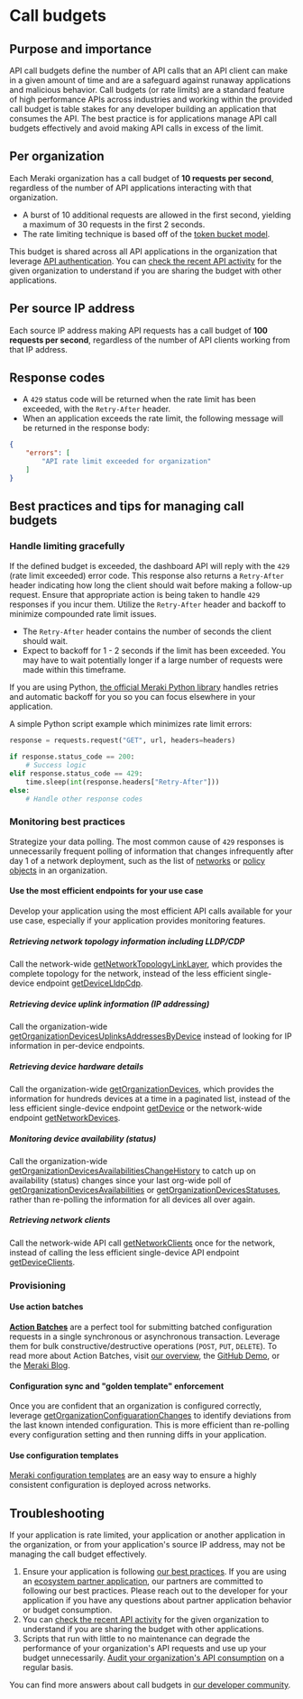 # Call budgets

## Purpose and importance

API call budgets define the number of API calls that an API client can make in a given amount of time and are a safeguard against runaway applications and malicious behavior. Call budgets (or rate limits) are a standard feature of high performance APIs across industries and working within the provided call budget is table stakes for any developer building an application that consumes the API. The best practice is for applications manage API call budgets effectively and avoid making API calls in excess of the limit.

## Per organization

Each Meraki organization has a call budget of **10 requests per second**, regardless of the number of API applications interacting with that organization.
* A burst of 10 additional requests are allowed in the first second, yielding a maximum of 30 requests in the first 2 seconds.
* The rate limiting technique is based off of the [token bucket model](https://en.wikipedia.org/wiki/Token_bucket).

This budget is shared across all API applications in the organization that leverage [API authentication](https://developer.cisco.com/meraki/api-v1/authorization/). You can [check the recent API activity](https://developer.cisco.com/meraki/api-v1/get-organization-api-requests-overview-response-codes-by-interval/) for the given organization to understand if you are sharing the budget with other applications.

## Per source IP address

Each source IP address making API requests has a call budget of **100 requests per second**, regardless of the number of API clients working from that IP address.

## Response codes

* A `429` status code will be returned when the rate limit has been exceeded, with the `Retry-After` header.
* When an application exceeds the rate limit, the following message will be returned in the response body:

```JSON
{
    "errors": [
        "API rate limit exceeded for organization"
    ]
}
```

## Best practices and tips for managing call budgets

### Handle limiting gracefully

If the defined budget is exceeded, the dashboard API will reply with the `429` (rate limit exceeded) error code. This response also returns a `Retry-After` header indicating how long the client should wait before making a follow-up request. Ensure that appropriate action is being taken to handle `429` responses if you incur them. Utilize the `Retry-After` header and backoff to minimize compounded rate limit issues.

* The `Retry-After` header contains the number of seconds the client should wait.
* Expect to backoff for 1 - 2 seconds if the limit has been exceeded. You may have to wait potentially longer if a large number of requests were made within this timeframe.

If you are using Python, [the official Meraki Python library](https://github.com/meraki/dashboard-api-python) handles retries and automatic backoff for you so you can focus elsewhere in your application.​

A simple Python script example which minimizes rate limit errors:

```Python
response = requests.request("GET", url, headers=headers)
​
if response.status_code == 200:
    # Success logic
elif response.status_code == 429:
    time.sleep(int(response.headers["Retry-After"]))
else:
    # Handle other response codes
```

### Monitoring best practices

Strategize your data polling. The most common cause of `429` responses is unnecessarily frequent polling of information that changes infrequently after day 1 of a network deployment, such as the list of [networks](https://developer.cisco.com/meraki/api-v1/get-organization-networks/) or [policy objects](https://developer.cisco.com/meraki/api-v1/get-organization-policy-objects/) in an organization.

#### Use the most efficient endpoints for your use case

Develop your application using the most efficient API calls available for your use case, especially if your application provides monitoring features.

##### Retrieving network topology information including LLDP/CDP

Call the network-wide [getNetworkTopologyLinkLayer](https://developer.cisco.com/meraki/api-v1/get-network-topology-link-layer/), which provides the complete topology for the network, instead of the less efficient single-device endpoint [getDeviceLldpCdp](https://developer.cisco.com/meraki/api-v1/get-device-lldp-cdp/).

##### Retrieving device uplink information (IP addressing)

Call the organization-wide [getOrganizationDevicesUplinksAddressesByDevice](https://developer.cisco.com/meraki/api-v1/get-organization-devices-uplinks-addresses-by-device/) instead of looking for IP information in per-device endpoints.

##### Retrieving device hardware details

Call the organization-wide [getOrganizationDevices](https://developer.cisco.com/meraki/api-v1/get-organization-devices/), which provides the information for hundreds devices at a time in a paginated list, instead of the less efficient single-device endpoint [getDevice](https://developer.cisco.com/meraki/api-v1/get-device/) or the network-wide endpoint [getNetworkDevices](https://developer.cisco.com/meraki/api-v1/get-network-devices/).

##### Monitoring device availability (status)

Call the organization-wide [getOrganizationDevicesAvailabilitiesChangeHistory](https://community.meraki.com/t5/Developers-APIs/Now-GA-Device-Availability-Change-History/m-p/202186#M8657) to catch up on availability (status) changes since your last org-wide poll of [getOrganizationDevicesAvailabilities](https://developer.cisco.com/meraki/api-v1/get-organization-devices-availabilities/) or [getOrganizationDevicesStatuses](https://developer.cisco.com/meraki/api-v1/get-organization-devices-statuses/), rather than re-polling the information for all devices all over again.

##### Retrieving network clients

Call the network-wide API call [getNetworkClients](https://developer.cisco.com/meraki/api-v1/get-network-clients/) once for the network, instead of calling the less efficient single-device API endpoint [getDeviceClients](https://developer.cisco.com/meraki/api-v1/get-device-clients/).

### Provisioning

#### Use action batches

[**Action Batches**](https://developer.cisco.com/meraki/api-v1/action-batches-overview/#action-batches) are a perfect tool for submitting batched configuration requests in a single synchronous or asynchronous transaction. Leverage them for bulk constructive/destructive operations (`POST`, `PUT`, `DELETE`). To read more about Action Batches, visit [our overview](https://developer.cisco.com/meraki/api-v1/action-batches-overview/#action-batches), the [GitHub Demo](https://developer.cisco.com/codeexchange/github/repo/shiyuechengineer/action-batches/), or the [Meraki Blog](https://meraki.cisco.com/blog/2019/06/action-batches-a-recipe-for-success/).

#### Configuration sync and "golden template" enforcement

Once you are confident that an organization is configured correctly, leverage [getOrganizationConfiguarationChanges](https://developer.cisco.com/meraki/api-v1/get-organization-configuration-changes/) to identify deviations from the last known intended configuration. This is more efficient than re-polling every configuration setting and then running diffs in your application.

#### Use configuration templates

[Meraki configuration templates](https://documentation.meraki.com/General_Administration/Templates_and_Config_Sync/Managing_Multiple_Networks_with_Configuration_Templates) are an easy way to ensure a highly consistent configuration is deployed across networks. 

## Troubleshooting

If your application is rate limited, your application or another application in the organization, or from your application's source IP address, may not be managing the call budget effectively.

1. Ensure your application is following [our best practices](#best-practices-and-tips-for-managing-call-budgets). If you are using an [ecosystem partner application](https://apps.meraki.io), our partners are committed to following our best practices. Please reach out to the developer for your application if you have any questions about partner application behavior or budget consumption.
2. You can [check the recent API activity](https://developer.cisco.com/meraki/api-v1/get-organization-api-requests-overview-response-codes-by-interval/) for the given organization to understand if you are sharing the budget with other applications.
3. Scripts that run with little to no maintenance can degrade the performance of your organization's API requests and use up your budget unnecessarily. [Audit your organization's API consumption](https://testing-developer.cisco.com/pubhub/docs/2864/new/#search/api%20requests) on a regular basis.

You can find more answers about call budgets in [our developer community](https://community.meraki.com/t5/Developers-APIs/bd-p/api).
